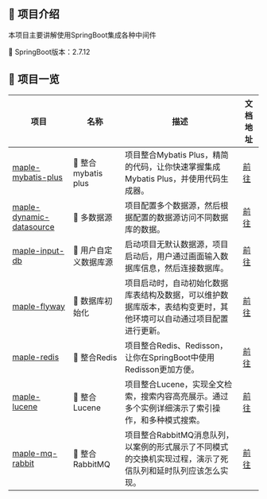 ## 🐾 项目介绍

本项目主要讲解使用SpringBoot集成各种中间件

🚀 SpringBoot版本：2.7.12

## 🍁 项目一览

|  项目  |   名称   |   描述   |  文档地址   |
| ----- | -------- | ------- |----------- |
|  [maple-mybatis-plus](/maple-mybatis-plus)   |   🚀 整合mybatis plus   |   项目整合Mybatis Plus，精简的代码，让你快速掌握集成Mybatis Plus，并使用代码生成器。   |  [前往]()   |
|  [maple-dynamic-datasource](/maple-dynamic-datasource)    |   🚀 多数据源   |   项目配置多个数据源，然后根据配置的数据源访问不同数据库的数据。   |  [前往](https://zhangfz.blog.csdn.net/article/details/132426382)   |
|  [maple-input-db](/maple-input-db)    |   🚀 用户自定义数据库源    |   启动项目无默认数据源，项目启动后，用户通过画面输入数据库信息，然后连接数据库。   |  [前往](https://zhangfz.blog.csdn.net/article/details/131000882)   |
|  [maple-flyway](/maple-flyway)   |  🚀 数据库初始化    |    项目启动时，自动初始化数据库表结构及数据，可以维护数据库版本，表结构变更时，其他环境可以自动通过项目配置进行更新。  |   [前往](https://zhangfz.blog.csdn.net/article/details/131000986)  |
|  [maple-redis](/maple-redis)   |   🚀 整合Redis   |  项目整合Redis、Redisson，让你在SpringBoot中使用Redisson更加方便。   |  [前往](https://zhangfz.blog.csdn.net/article/details/132555317)   |
|  [maple-lucene](/maple-lucene)   |   🚀 整合Lucene   |   项目整合Lucene，实现全文检索，搜索内容高亮展示。通过多个实例详细演示了索引操作，和多种模式搜索。   |  [前往](https://zhangfz.blog.csdn.net/article/details/134997690)   |
|  [maple-mq-rabbit](/maple-mq-rabbit)   |   🚀 整合RabbitMQ   |   项目整合RabbitMQ消息队列，以案例的形式展示了不同模式的交换机实现过程，演示了死信队列和延时队列应该怎么实现。   |  [前往]()   |


